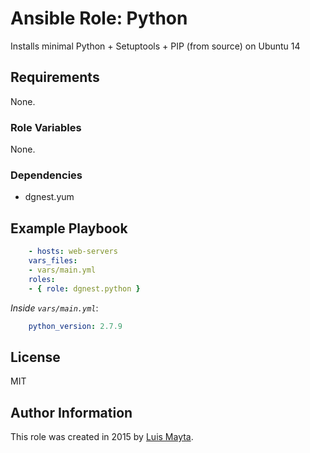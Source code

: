 # Ansible Role: Python

Installs minimal Python + Setuptools + PIP (from source) on Ubuntu 14

## Requirements

None.

### Role Variables

None.

### Dependencies

* dgnest.yum

## Example Playbook

```yml
    - hosts: web-servers
    vars_files:
    - vars/main.yml
    roles:
    - { role: dgnest.python }
```

*Inside `vars/main.yml`*:

```yml
    python_version: 2.7.9
```

## License

MIT

## Author Information

This role was created in 2015 by [Luis Mayta](http://github.com/luismayta).
